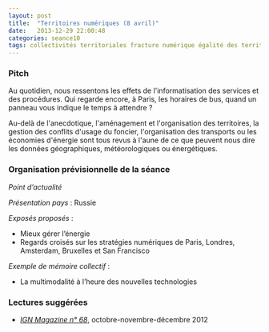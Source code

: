 ```yaml
---
layout: post
title:  "Territoires numériques (8 avril)"
date:   2013-12-29 22:00:48
categories: seance10
tags: collectivités territoriales fracture numérique égalité des territoires outre-mer smart cities logement aménagement transport réseaux smart grids très haut débit gestion des ressources développement durable
---
```


### Pitch

Au quotidien, nous ressentons les effets de l'informatisation des
services et des procédures. Qui regarde encore, à Paris, les horaires
de bus, quand un panneau vous indique le temps à attendre ?

Au-delà de l'anecdotique, l'aménagement et l'organisation des
territoires, la gestion des conflits d'usage du foncier, l'organisation
des transports ou les économies d'énergie sont tous revus à l'aune de
ce que peuvent nous dire les données géographiques, météorologiques
ou énergétiques.

### Organisation prévisionnelle de la séance

_Point d’actualité_

_Présentation pays_ : Russie

_Exposés proposés_ :

- Mieux gérer l’énergie
- Regards croisés sur les stratégies numériques de Paris, Londres,
  Amsterdam, Bruxelles et San Francisco

_Exemple de mémoire collectif_ :

- La multimodalité à l’heure des nouvelles technologies

### Lectures suggérées

- [*IGN Magazine n° 68*][ign], octobre-novembre-décembre 2012

[ign]: http://www.ign.fr/publications-de-l-ign/Institut/Publications/IGN_Magazine/68/IGNmag68.pdf
